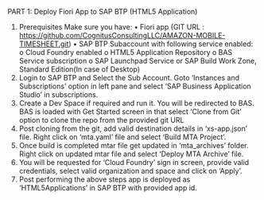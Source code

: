 PART 1: Deploy Fiori App to SAP BTP (HTML5 Application)
1. Prerequisites
Make sure you have:
•	Fiori app (GIT URL : https://github.com/CognitusConsultingLLC/AMAZON-MOBILE-TIMESHEET.git)
•	SAP BTP Subaccount with following service enabled:
o	Cloud Foundry enabled
o	HTML5 Application Repository
o	BAS Service subscription
o	SAP Launchpad Service or SAP Build Work Zone, Standard Edition(In case of Desktop)
3. Login to SAP BTP and Select the Sub Account. Goto ‘Instances and Subscriptions’ option in left pane and select ‘SAP Business Application Studio’ in subscriptions. 
4. Create a Dev Space if required and run it. You will be redirected to BAS. BAS is loaded with Get Started screen in that select ‘Clone from Git’ option to clone the repo from the provided git URL
5. Post cloning from the git, add valid destination details in ‘xs-app.json’ file. Right click on ‘mta.yaml’ file and select ‘Build MTA Project’.
6. Once build is completed mtar file get updated in ‘mta_archives’ folder. Right click on updated mtar file and select ‘Deploy MTA Archive’ file.
7. You will be requested for ‘Cloud Foundry’ sign in screen, provide valid credentials, select valid organization and space and click on ‘Apply’.
8. Post performing the above steps app is deployed as ‘HTML5Applications’ in SAP BTP with provided app id.
